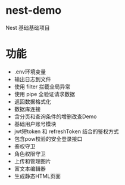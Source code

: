 # nest-demo
Nest 基础基础项目

# 功能
* .env环境变量
* 输出日志到文件
* 使用 filter 拦截全局异常
* 使用 pipe 全验证请求数据
* 返回数据格式化
* 数据库连接
* 含分页和查询条件的增删改查Demo
* 基础用户账号模块
* jwt短token 和 refreshToken 结合的鉴权方式
* 包含pow校验的安全登录接口
* 鉴权守卫
* 角色权限守卫
* 上传和管理图片
* 富文本编辑器
* 生成静态HTML页面
